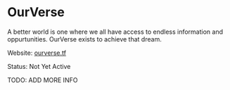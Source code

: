 # OurVerse

A better world is one where we all have access to endless information and oppurtunities. OurVerse exists to achieve that dream.

Website: [ourverse.tf](https://ourverse.tf/)

Status: Not Yet Active

TODO: ADD MORE INFO